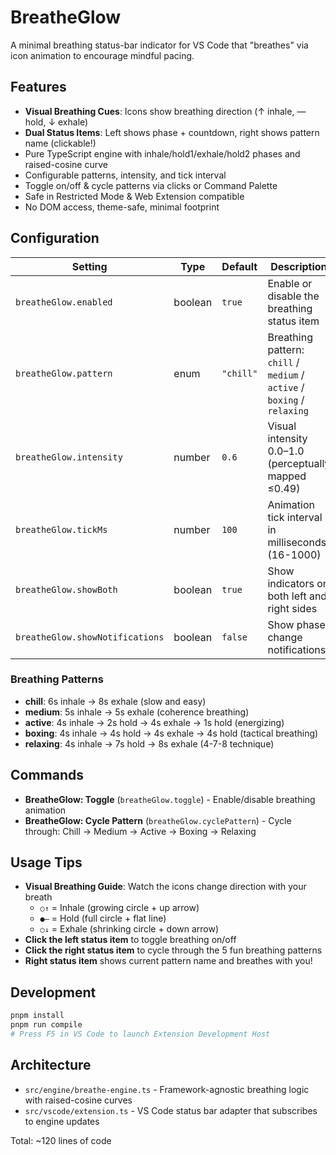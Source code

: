 # BreatheGlow

A minimal breathing status-bar indicator for VS Code that "breathes" via icon animation to encourage mindful pacing.

## Features

- **Visual Breathing Cues**: Icons show breathing direction (↑ inhale, — hold, ↓ exhale)
- **Dual Status Items**: Left shows phase + countdown, right shows pattern name (clickable!)
- Pure TypeScript engine with inhale/hold1/exhale/hold2 phases and raised-cosine curve
- Configurable patterns, intensity, and tick interval
- Toggle on/off & cycle patterns via clicks or Command Palette
- Safe in Restricted Mode & Web Extension compatible
- No DOM access, theme-safe, minimal footprint

## Configuration

| Setting                    | Type    | Default | Description                                            |
|----------------------------|---------|---------|--------------------------------------------------------|
| `breatheGlow.enabled`      | boolean | `true`  | Enable or disable the breathing status item           |
| `breatheGlow.pattern`      | enum    | `"chill"` | Breathing pattern: `chill` / `medium` / `active` / `boxing` / `relaxing` |
| `breatheGlow.intensity`    | number  | `0.6`   | Visual intensity 0.0–1.0 (perceptually mapped ≤0.49) |
| `breatheGlow.tickMs`       | number  | `100`   | Animation tick interval in milliseconds (16-1000)     |
| `breatheGlow.showBoth`     | boolean | `true`  | Show indicators on both left and right sides          |
| `breatheGlow.showNotifications` | boolean | `false` | Show phase change notifications                    |

### Breathing Patterns

- **chill**: 6s inhale → 8s exhale (slow and easy)
- **medium**: 5s inhale → 5s exhale (coherence breathing)  
- **active**: 4s inhale → 2s hold → 4s exhale → 1s hold (energizing)
- **boxing**: 4s inhale → 4s hold → 4s exhale → 4s hold (tactical breathing)
- **relaxing**: 4s inhale → 7s hold → 8s exhale (4-7-8 technique)

## Commands

- **BreatheGlow: Toggle** (`breatheGlow.toggle`) - Enable/disable breathing animation
- **BreatheGlow: Cycle Pattern** (`breatheGlow.cyclePattern`) - Cycle through: Chill → Medium → Active → Boxing → Relaxing

## Usage Tips

- **Visual Breathing Guide**: Watch the icons change direction with your breath
  - `○↑` = Inhale (growing circle + up arrow)
  - `●—` = Hold (full circle + flat line)  
  - `○↓` = Exhale (shrinking circle + down arrow)
- **Click the left status item** to toggle breathing on/off
- **Click the right status item** to cycle through the 5 fun breathing patterns
- **Right status item** shows current pattern name and breathes with you!

## Development

```bash
pnpm install
pnpm run compile
# Press F5 in VS Code to launch Extension Development Host
```

## Architecture

- `src/engine/breathe-engine.ts` - Framework-agnostic breathing logic with raised-cosine curves
- `src/vscode/extension.ts` - VS Code status bar adapter that subscribes to engine updates

Total: ~120 lines of code